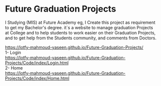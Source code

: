 # Future Graduation Projects
I Studying (MIS) at Future Academy eg, I Create this project as requirement to get my Bachelor's degree. it`s a website to manage graduation Projects at College and to help students to work easier on their Graduation Projects, and to get help from the Students community, and comments from Doctors.

https://lotfy-mahmoud-yaseen.github.io/Future-Graduation-Projects/    <br>
1- Login <br>
https://lotfy-mahmoud-yaseen.github.io/Future-Graduation-Projects/Code/index/Login.html <br>
2- Home <br>
https://lotfy-mahmoud-yaseen.github.io/Future-Graduation-Projects/Code/index/Home.html <br>
